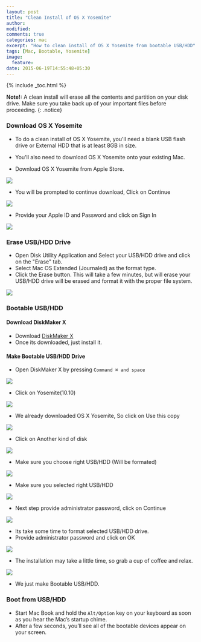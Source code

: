 ```yaml
---
layout: post
title: "Clean Install of OS X Yosemite"
author:
modified:
comments: true
categories: mac
excerpt: "How to clean install of OS X Yosemite from bootable USB/HDD"
tags: [Mac, Bootable, Yosemite]
image:
  feature:
date: 2015-06-19T14:55:48+05:30
---
```


{% include _toc.html %}

**Note!:** A clean install will erase all the contents and partition on your disk drive.
Make sure you take back up of your important files before proceeding.
{: .notice}

### Download OS X Yosemite
* To do a clean install of OS X Yosemite, you'll need a blank USB flash drive or External HDD that is at least 8GB in size.
* You'll also need to download OS X Yosemite onto your existing Mac.

* Download OS X Yosemite from Apple Store.
<img src="https://cloud.githubusercontent.com/assets/1223371/8250814/bc076bee-1694-11e5-895d-ade06e7442af.png">

* You will be prompted to continue download, Click on Continue
<img src="https://cloud.githubusercontent.com/assets/1223371/8250812/bbc7234a-1694-11e5-97e0-f2c9a38169f1.png">

* Provide your Apple ID and Password and click on Sign In
<img src="https://cloud.githubusercontent.com/assets/1223371/8250813/bbf42fa2-1694-11e5-89ee-402af974021e.png">



### Erase USB/HDD Drive
* Open Disk Utility Application and Select your USB/HDD drive and click on the "Erase" tab.
* Select Mac OS Extended (Journaled) as the format type.
* Click the Erase button. This will take a few minutes, but will erase your USB/HDD drive will be erased and format it with the proper file system.
<img src="https://cloud.githubusercontent.com/assets/1223371/8250985/39822d4c-1696-11e5-8a90-664793208b1f.png">

### Bootable USB/HDD

#### Download DiskMaker X
* Download <a href="https://dl.dropboxusercontent.com/u/118949/downloads/DiskMakerX4b4.dmg"> DiskMaker X </a>
* Once its downloaded, just install it.

#### Make Bootable USB/HDD Drive
* Open DiskMaker X by pressing `Command ⌘ and space`
<img src="https://cloud.githubusercontent.com/assets/1223371/8251329/4018c5b4-1699-11e5-9d6f-ac5e867edc52.png">

* Click on Yosemite(10.10)
<img src="https://cloud.githubusercontent.com/assets/1223371/8251016/7be3f67a-1696-11e5-8fe0-aa8880115e7f.png">

* We already downloaded OS X Yosemite, So click on Use this copy
<img src="https://cloud.githubusercontent.com/assets/1223371/8251019/7be98a04-1696-11e5-95ca-2eb24237e0b5.png">

* Click on Another kind of disk
<img src="https://cloud.githubusercontent.com/assets/1223371/8251018/7be8f7e2-1696-11e5-8b96-fe92331f2af3.png">

* Make sure you choose right USB/HDD (Will be formated)
<img src="https://cloud.githubusercontent.com/assets/1223371/8251017/7be7c214-1696-11e5-8d2c-26969f14a629.png">

* Make sure you selected right USB/HDD
<img src="https://cloud.githubusercontent.com/assets/1223371/8251021/7beb3c8c-1696-11e5-89d4-2b00212b2e73.png">

* Next step provide administrator password, click on Continue
<img src="https://cloud.githubusercontent.com/assets/1223371/8251020/7bead8aa-1696-11e5-9386-b9d9eb43e6cc.png">

* Its take some time to format selected USB/HDD drive.
* Provide administrator password and click on OK
<img src="https://cloud.githubusercontent.com/assets/1223371/8251022/7c0d19d8-1696-11e5-9a59-01afe9b6ef94.png">

* The installation may take a little time, so grab a cup of coffee <i class="fa fa-coffee"></i> and relax.
<img src="https://cloud.githubusercontent.com/assets/1223371/8251328/40176534-1699-11e5-9203-df30b9a683ec.png">

* We just make Bootable USB/HDD.

### Boot from USB/HDD
* Start Mac Book and hold the `Alt/Option` key on your keyboard as soon as you hear the Mac’s startup chime.
* After a few seconds, you’ll see all of the bootable devices appear on your screen.
